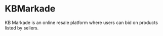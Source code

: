 # KBMarkade
KB Markade is an online resale platform where users can bid on products listed by sellers. 
